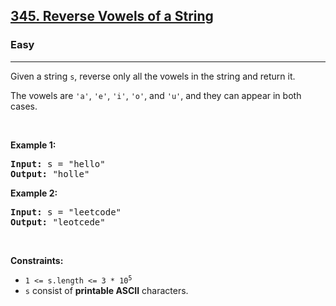 <h2><a href="https://leetcode.com/problems/reverse-vowels-of-a-string/">345. Reverse Vowels of a String</a></h2><h3>Easy</h3><hr><div style="user-select: auto;"><p style="user-select: auto;">Given a string <code style="user-select: auto;">s</code>, reverse only all the vowels in the string and return it.</p>

<p style="user-select: auto;">The vowels are <code style="user-select: auto;">'a'</code>, <code style="user-select: auto;">'e'</code>, <code style="user-select: auto;">'i'</code>, <code style="user-select: auto;">'o'</code>, and <code style="user-select: auto;">'u'</code>, and they can appear in both cases.</p>

<p style="user-select: auto;">&nbsp;</p>
<p style="user-select: auto;"><strong style="user-select: auto;">Example 1:</strong></p>
<pre style="position: relative; user-select: auto;"><strong style="user-select: auto;">Input:</strong> s = "hello"
<strong style="user-select: auto;">Output:</strong> "holle"
<div class="open_grepper_editor" title="Edit &amp; Save To Grepper" style="user-select: auto;"></div></pre><p style="user-select: auto;"><strong style="user-select: auto;">Example 2:</strong></p>
<pre style="position: relative; user-select: auto;"><strong style="user-select: auto;">Input:</strong> s = "leetcode"
<strong style="user-select: auto;">Output:</strong> "leotcede"
<div class="open_grepper_editor" title="Edit &amp; Save To Grepper" style="user-select: auto;"></div></pre>
<p style="user-select: auto;">&nbsp;</p>
<p style="user-select: auto;"><strong style="user-select: auto;">Constraints:</strong></p>

<ul style="user-select: auto;">
	<li style="user-select: auto;"><code style="user-select: auto;">1 &lt;= s.length &lt;= 3 * 10<sup style="user-select: auto;">5</sup></code></li>
	<li style="user-select: auto;"><code style="user-select: auto;">s</code> consist of <strong style="user-select: auto;">printable ASCII</strong> characters.</li>
</ul>
</div>